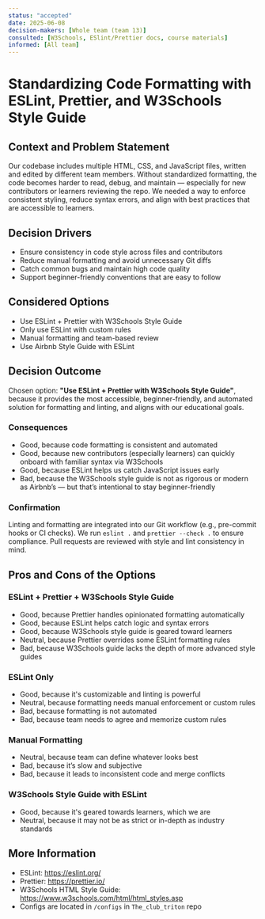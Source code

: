 ```yaml
---
status: "accepted"
date: 2025-06-08
decision-makers: [Whole team (team 13)]
consulted: [W3Schools, ESlint/Prettier docs, course materials]
informed: [All team]
---
```


# Standardizing Code Formatting with ESLint, Prettier, and W3Schools Style Guide

## Context and Problem Statement

Our codebase includes multiple HTML, CSS, and JavaScript files, written and edited by different team members. Without standardized formatting, the code becomes harder to read, debug, and maintain — especially for new contributors or learners reviewing the repo. We needed a way to enforce consistent styling, reduce syntax errors, and align with best practices that are accessible to learners.

## Decision Drivers

* Ensure consistency in code style across files and contributors
* Reduce manual formatting and avoid unnecessary Git diffs
* Catch common bugs and maintain high code quality
* Support beginner-friendly conventions that are easy to follow

## Considered Options

* Use ESLint + Prettier with W3Schools Style Guide
* Only use ESLint with custom rules
* Manual formatting and team-based review
* Use Airbnb Style Guide with ESLint

## Decision Outcome

Chosen option: **"Use ESLint + Prettier with W3Schools Style Guide"**, because it provides the most accessible, beginner-friendly, and automated solution for formatting and linting, and aligns with our educational goals.

### Consequences

* Good, because code formatting is consistent and automated
* Good, because new contributors (especially learners) can quickly onboard with familiar syntax via W3Schools
* Good, because ESLint helps us catch JavaScript issues early
* Bad, because the W3Schools style guide is not as rigorous or modern as Airbnb’s — but that’s intentional to stay beginner-friendly

### Confirmation

Linting and formatting are integrated into our Git workflow (e.g., pre-commit hooks or CI checks). We run `eslint .` and `prettier --check .` to ensure compliance. Pull requests are reviewed with style and lint consistency in mind.

## Pros and Cons of the Options

### ESLint + Prettier + W3Schools Style Guide

* Good, because Prettier handles opinionated formatting automatically
* Good, because ESLint helps catch logic and syntax errors
* Good, because W3Schools style guide is geared toward learners
* Neutral, because Prettier overrides some ESLint formatting rules
* Bad, because W3Schools guide lacks the depth of more advanced style guides

### ESLint Only

* Good, because it's customizable and linting is powerful
* Neutral, because formatting needs manual enforcement or custom rules
* Bad, because formatting is not automated
* Bad, because team needs to agree and memorize custom rules

### Manual Formatting

* Neutral, because team can define whatever looks best
* Bad, because it’s slow and subjective
* Bad, because it leads to inconsistent code and merge conflicts

### W3Schools Style Guide with ESLint

* Good, because it's geared towards learners, which we are
* Neutral, because it may not be as strict or in-depth as industry standards

## More Information

* ESLint: https://eslint.org/
* Prettier: https://prettier.io/
* W3Schools HTML Style Guide: https://www.w3schools.com/html/html_styles.asp
* Configs are located in `/configs` in `The_club_triton` repo
